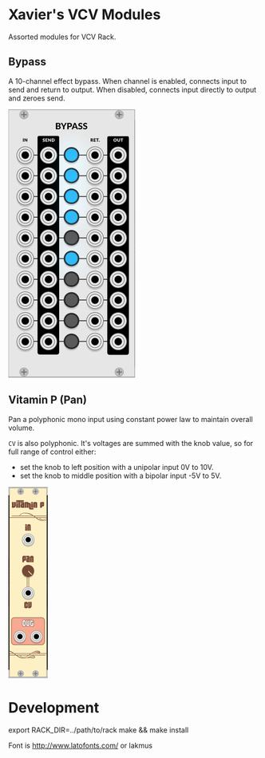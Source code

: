 # Xavier's VCV Modules

Assorted modules for VCV Rack.

## Bypass

A 10-channel effect bypass. When channel is enabled, connects input to send and
return to output. When disabled, connects input directly to output and zeroes
send.

![Bypass Screenshot](https://raw.githubusercontent.com/xaviershay/vcv-modules/master/images/bypass.png)

## Vitamin P (Pan)

Pan a polyphonic mono input using constant power law to maintain overall
volume.

`CV` is also polyphonic. It's voltages are summed with the knob value, so for
full range of control either:

* set the knob to left position with a unipolar input 0V to 10V.
* set the knob to middle position with a bipolar input -5V to 5V.

![Vitamin P Screenshot](https://raw.githubusercontent.com/xaviershay/vcv-modules/master/images/vitamin-p.png)

# Development

   export RACK_DIR=../path/to/rack
   make && make install

Font is http://www.latofonts.com/ or lakmus
